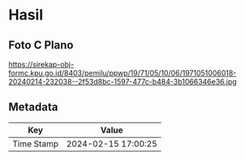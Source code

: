 # Hasil

## Foto C Plano

https://sirekap-obj-formc.kpu.go.id/8403/pemilu/ppwp/19/71/05/10/06/1971051006018-20240214-232038--2f53d8bc-1597-477c-b484-3b1066346e36.jpg


## Metadata

| Key        | Value               |
| ---------- | ------------------- |
| Time Stamp | 2024-02-15 17:00:25 |



